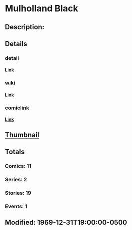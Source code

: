 # Mulholland Black
## Description: 
## Details
### detail
#### [Link](http://marvel.com/characters/1540/mulholland_black?utm_campaign=apiRef&utm_source=225578a89fc76f3d20fbffda5d17a88d)
### wiki
#### [Link](http://marvel.com/universe/Mulholland%20Black?utm_campaign=apiRef&utm_source=225578a89fc76f3d20fbffda5d17a88d)
### comiclink
#### [Link](http://marvel.com/comics/characters/1011210/mulholland_black?utm_campaign=apiRef&utm_source=225578a89fc76f3d20fbffda5d17a88d)
## [Thumbnail](http://i.annihil.us/u/prod/marvel/i/mg/b/40/image_not_available.jpg)
## Totals
### Comics: 11
### Series: 2
### Stories: 19
### Events: 1
## Modified: 1969-12-31T19:00:00-0500